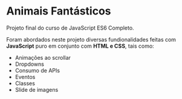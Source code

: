 # Animais Fantásticos

Projeto final do curso de JavaScript ES6 Completo.

Foram abordados neste projeto diversas fundionalidades feitas com **JavaScript** puro em conjunto com **HTML e CSS**, tais como: 
* Animações ao scrollar <br>
* Dropdowns<br>
* Consumo de APIs<br>
* Eventos<br>
* Classes<br>
* Slide de imagens<br>


